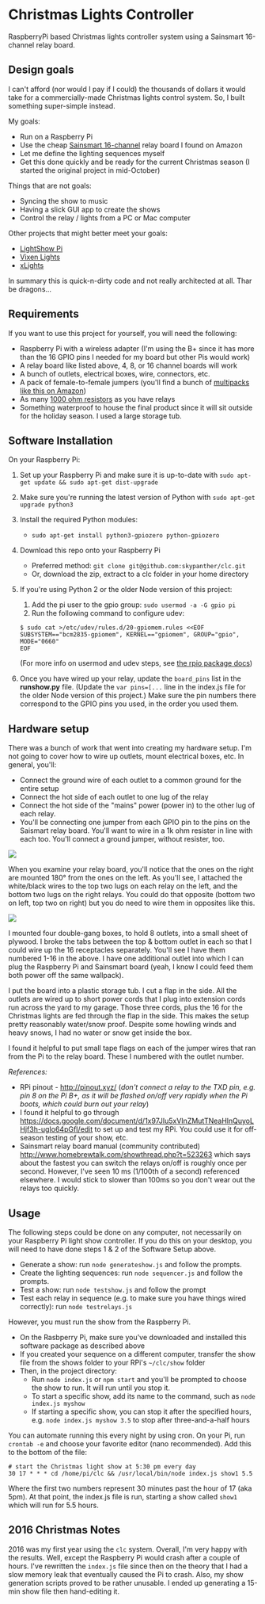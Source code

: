 # Christmas Lights Controller

RaspberryPi based Christmas lights controller system using a Sainsmart 16-channel relay board.

## Design goals

I can't afford (nor would I pay if I could) the thousands of dollars it would take for a commercially-made Christmas lights control system. So, I built something super-simple instead.

My goals:

* Run on a Raspberry Pi
* Use the cheap [Sainsmart 16-channel](https://www.amazon.com/SainSmart-101-70-103-16-Channel-Relay-Module/dp/B0057OC66U/ref=sr_1_3?ie=UTF8&qid=1485741648&sr=8-3&keywords=sainsmart+relay) relay board I found on Amazon
* Let me define the lighting sequences myself
* Get this done quickly and be ready for the current Christmas season (I started the original project in mid-October)

Things that are not goals:

* Syncing the show to music
* Having a slick GUI app to create the shows
* Control the relay / lights from a PC or Mac computer

Other projects that might better meet your goals:

* [LightShow Pi](http://lightshowpi.org/)
* [Vixen Lights](http://www.vixenlights.com/)
* [xLights](https://xlights.org/)


In summary this is quick-n-dirty code and not really architected at all. Thar be dragons...

## Requirements

If you want to use this project for yourself, you will need the following:

* Raspberry Pi with a wireless adapter (I'm using the B+ since it has more than the 16 GPIO pins I needed for my board but other Pis would work)
* A relay board like listed above, 4, 8, or 16 channel boards will work
* A bunch of outlets, electrical boxes, wire, connectors, etc.
* A pack of female-to-female jumpers (you'll find a bunch of [multipacks like this on Amazon](https://www.amazon.com/gp/product/B00JUKL4XI/ref=oh_aui_detailpage_o09_s00?ie=UTF8&psc=1))
* As many [1000 ohm resistors](https://www.amazon.com/gp/product/B0185FJ6L0/ref=oh_aui_detailpage_o09_s00?ie=UTF8&psc=1) as you have relays
* Something waterproof to house the final product since it will sit outside for the holiday season. I used a large storage tub.

## Software Installation

On your Raspberry Pi:

1. Set up your Raspberry Pi and make sure it is up-to-date with `sudo apt-get update && sudo apt-get dist-upgrade`
2. Make sure you're running the latest version of Python with `sudo apt-get upgrade python3`
3. Install the required Python modules:
	* `sudo apt-get install python3-gpiozero python-gpiozero` 
4. Download this repo onto your Raspberry Pi
	* Preferred method: `git clone git@github.com:skypanther/clc.git`
	* Or, download the zip, extract to a clc folder in your home directory
5. If you're using Python 2 or the older Node version of this project:
	1. Add the pi user to the gpio group: `sudo usermod -a -G gpio pi`
	2. Run the following command to configure udev: 
	
	```shell
	$ sudo cat >/etc/udev/rules.d/20-gpiomem.rules <<EOF
	SUBSYSTEM=="bcm2835-gpiomem", KERNEL=="gpiomem", GROUP="gpio", MODE="0660"
	EOF
	```
	(For more info on usermod and udev steps, see [the rpio package docs](https://www.npmjs.com/package/rpio))
5. Once you have wired up your relay, update the `board_pins` list in the **runshow.py** file. (Update the `var pins=[...` line in the index.js file for the older Node version of this project.) Make sure the pin numbers there correspond to the GPIO pins you used, in the order you used them.

## Hardware setup

There was a bunch of work that went into creating my hardware setup. I'm not going to cover how to wire up outlets, mount electrical boxes, etc. In general, you'll:

* Connect the ground wire of each outlet to a common ground for the entire setup
* Connect the hot side of each outlet to one lug of the relay
* Connect the hot side of the "mains" power (power in) to the other lug of each relay.
* You'll be connecting one jumper from each GPIO pin to the pins on the Saismart relay board. You'll want to wire in a 1k ohm resister in line with each too. You'll connect a ground jumper, without resister, too.

<img src="https://github.com/skypanther/clc/blob/master/images/relay_board.jpg"/>

When you examine your relay board, you'll notice that the ones on the right are mounted 180&deg; from the ones on the left. As you'll see, I attached the white/black wires to the top two lugs on each relay on the left, and the bottom two lugs on the right relays. You could do that opposite (bottom two on left, top two on right) but you do need to wire them in opposites like this.

<img src="https://github.com/skypanther/clc/blob/master/images/whole_setup.jpg"/>

I mounted four double-gang boxes, to hold 8 outlets, into a small sheet of plywood. I broke the tabs between the top & bottom outlet in each so that I could wire up the 16 receptacles separately. You'll see I have them numbered 1-16 in the above. I have one additional outlet into which I can plug the Raspberry Pi and Sainsmart board (yeah, I know I could feed them both power off the same wallpack). 

I put the board into a plastic storage tub. I cut a flap in the side. All the outlets are wired up to short power cords that I plug into extension cords run across the yard to my garage. Those three cords, plus the 16 for the Christmas lights are fed through the flap in the side. This makes the setup pretty reasonably water/snow proof. Despite some howling winds and heavy snows, I had no water or snow get inside the box.

I found it helpful to put small tape flags on each of the jumper wires that ran from the Pi to the relay board. These I numbered with the outlet number. 

*References:*

* RPi pinout - http://pinout.xyz/ (*don't connect a relay to the TXD pin, e.g. pin 8 on the Pi B+, as it will be flashed on/off very rapidly when the Pi boots, which could burn out your relay*)
* I found it helpful to go through https://docs.google.com/document/d/1x97JIu5xVInZMutTNeaHlnQuyoLHjf3h-ugIo64pGfI/edit to set up and test my RPi. You could use it for off-season testing of your show, etc. 
* Sainsmart relay board manual (community contributed) http://www.homebrewtalk.com/showthread.php?t=523263 which says about the fastest you can switch the relays on/off is roughly once per second. However, I've seen 10 ms (1/100th of a second) referenced elsewhere. I would stick to slower than 100ms so you don't wear out the relays too quickly. 

## Usage

The following steps could be done on any computer, not necessarily on your Raspberry Pi light show controller. If you do this on your desktop, you will need to have done steps 1 & 2 of the Software Setup above.

* Generate a show: run `node generateshow.js` and follow the prompts.
* Create the lighting sequences: run `node sequencer.js` and follow the prompts.
* Test a show: run `node testshow.js` and follow the prompt
* Test each relay in sequence (e.g. to make sure you have things wired correctly): run `node testrelays.js`

However, you must run the show from the Raspberry Pi.

* On the Rasbperry Pi, make sure you've downloaded and installed this software package as described above
* If you created your sequence on a different computer, transfer the show file from the shows folder to your RPi's `~/clc/show` folder
* Then, in the project directory:
	* Run `node index.js` or `npm start` and you'll be prompted to choose the show to run. It will run until you stop it.
	* To start a specific show, add its name to the command, such as `node index.js myshow`
	* If starting a specific show, you can stop it after the specified hours, e.g. `node index.js myshow 3.5` to stop after three-and-a-half hours

You can automate running this every night by using cron. On your Pi, run `crontab -e` and choose your favorite editor (nano recommended). Add this to the bottom of the file:

```
# start the Christmas light show at 5:30 pm every day
30 17 * * * cd /home/pi/clc && /usr/local/bin/node index.js show1 5.5
```

Where the first two numbers represent 30 minutes past the hour of 17 (aka 5pm). At that point, the index.js file is run, starting a show called `show1` which will run for 5.5 hours. 



## 2016 Christmas Notes

2016 was my first year using the `clc` system. Overall, I'm very happy with the results. Well, except the Raspberry Pi would crash after a couple of hours. I've rewritten the `index.js` file since then on the theory that I had a slow memory leak that eventually caused the Pi to crash. Also, my show generation scripts proved to be rather unusable. I ended up generating a 15-min show file then hand-editing it. 